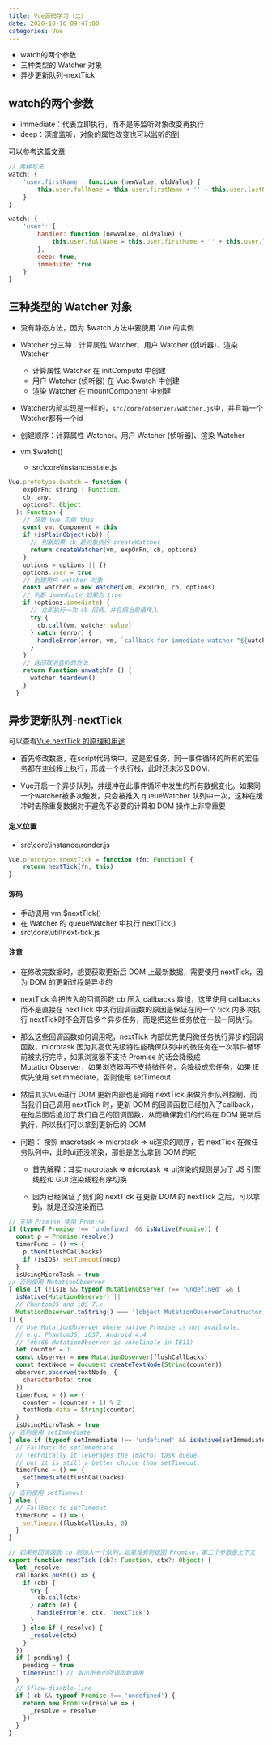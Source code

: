 ```yaml
---
title: Vue源码学习（二）
date: 2020-10-16 09:47:00
categories: Vue
---
```


* watch的两个参数
* 三种类型的 Watcher 对象
* 异步更新队列-nextTick

## watch的两个参数

* immediate：代表立即执行，而不是等监听对象改变再执行
* deep：深度监听，对象的属性改变也可以监听的到

可以参考[这篇文章](https://zhuanlan.zhihu.com/p/86273758)

```js
// 两种写法
watch: {
    'user.firstName': function (newValue, oldValue) {
        this.user.fullName = this.user.firstName + '' + this.user.lastName
    }
}

watch: {
    'user': {
        handler: function (newValue, oldValue) {
        	this.user.fullName = this.user.firstName + '' + this.user.lastName
    	},
        deep: true,
        immediate: true
    }
}
```

## 三种类型的 Watcher 对象

* 没有静态方法，因为 $watch 方法中要使用 Vue 的实例

* Watcher 分三种：计算属性 Watcher、用户 Watcher (侦听器)、渲染 Watcher
  * 计算属性 Watcher 在 initComputd 中创建
  * 用户 Watcher (侦听器) 在 Vue.$watch 中创建
  * 渲染 Watcher 在 mountComponent 中创建
* Watcher内部实现是一样的，`src/core/observer/watcher.js`中，并且每一个Watcher都有一个id

* 创建顺序：计算属性 Watcher、用户 Watcher (侦听器)、渲染 Watcher

* vm.$watch()
  * src\core\instance\state.js

```js
Vue.prototype.$watch = function (
    expOrFn: string | Function,
    cb: any,
    options?: Object
  ): Function {
    // 获取 Vue 实例 this
    const vm: Component = this
    if (isPlainObject(cb)) {
      // 判断如果 cb 是对象执行 createWatcher
      return createWatcher(vm, expOrFn, cb, options)
    }
    options = options || {}
    options.user = true
    // 创建用户 watcher 对象
    const watcher = new Watcher(vm, expOrFn, cb, options)
    // 判断 immediate 如果为 true
    if (options.immediate) {
      // 立即执行一次 cb 回调，并且把当前值传入
      try {
        cb.call(vm, watcher.value)
      } catch (error) {
        handleError(error, vm, `callback for immediate watcher "${watcher.expression}"`)
      }
    }
    // 返回取消监听的方法
    return function unwatchFn () {
      watcher.teardown()
    }
  }
```

## 异步更新队列-nextTick

可以查看[Vue.nextTick 的原理和用途](https://www.jianshu.com/p/7f9495b1c8ab)

* 首先修改数据，在script代码块中，这是宏任务，同一事件循环的所有的宏任务都在主线程上执行，形成一个执行栈，此时还未涉及DOM.

* Vue开启一个异步队列，并缓冲在此事件循环中发生的所有数据变化。如果同一个watcher被多次触发，只会被推入 queueWatcher 队列中一次，这种在缓冲时去除重复数据对于避免不必要的计算和 DOM 操作上非常重要

#### 定义位置

* src\core\instance\render.js

```js
Vue.prototype.$nextTick = function (fn: Function) { 
    return nextTick(fn, this) 
}
```

#### 源码

* 手动调用 vm.$nextTick()
* 在 Watcher 的 queueWatcher 中执行 nextTick()
* src\core\util\next-tick.js

#### 注意

* 在修改完数据时，想要获取更新后 DOM 上最新数据，需要使用 nextTick，因为 DOM 的更新过程是异步的

* nextTick 会把传入的回调函数 cb 压入 callbacks 数组，这里使用 callbacks 而不是直接在 nextTick 中执行回调函数的原因是保证在同一个 tick 内多次执行 nextTick时不会开启多个异步任务，而是把这些任务放在一起一同执行。

* 那么这些回调函数如何调用呢，nextTick 内部优先使用微任务执行异步的回调函数，microtask 因为其高优先级特性能确保队列中的微任务在一次事件循环前被执行完毕，如果浏览器不支持 Promise 的话会降级成 MutationObserver，如果浏览器再不支持微任务，会降级成宏任务，如果 IE 优先使用 setImmediate，否则使用 setTimeout

* 然后其实Vue进行 DOM 更新内部也是调用 nextTick 来做异步队列控制，而当我们自己调用 nextTick 时，更新 DOM 的回调函数已经加入了callback，在他后面后追加了我们自己的回调函数，从而确保我们的代码在 DOM 更新后执行，所以我们可以拿到更新后的 DOM

* 问题： 按照 macrotask => microtask => ui渲染的顺序，若 nextTick 在微任务队列中，此时ui还没渲染，那他是怎么拿到 DOM 的呢

  * 首先解释：其实macrotask => microtask => ui渲染的规则是为了 JS 引擎线程和 GUI 渲染线程有序切换

  * 因为已经保证了我们的 nextTick 在更新 DOM 的 nextTick 之后，可以拿到，就是还没渲染而已

```js
// 支持 Promise 使用 Promise
if (typeof Promise !== 'undefined' && isNative(Promise)) {
  const p = Promise.resolve()
  timerFunc = () => {
    p.then(flushCallbacks)
    if (isIOS) setTimeout(noop)
  }
  isUsingMicroTask = true
// 否则使用 MutationObserver
} else if (!isIE && typeof MutationObserver !== 'undefined' && (
  isNative(MutationObserver) ||
  // PhantomJS and iOS 7.x
  MutationObserver.toString() === '[object MutationObserverConstructor]'
)) {
  // Use MutationObserver where native Promise is not available,
  // e.g. PhantomJS, iOS7, Android 4.4
  // (#6466 MutationObserver is unreliable in IE11)
  let counter = 1
  const observer = new MutationObserver(flushCallbacks)
  const textNode = document.createTextNode(String(counter))
  observer.observe(textNode, {
    characterData: true
  })
  timerFunc = () => {
    counter = (counter + 1) % 2
    textNode.data = String(counter)
  }
  isUsingMicroTask = true
// 否则使用 setImmediate
} else if (typeof setImmediate !== 'undefined' && isNative(setImmediate)) {
  // Fallback to setImmediate.
  // Technically it leverages the (macro) task queue,
  // but it is still a better choice than setTimeout.
  timerFunc = () => {
    setImmediate(flushCallbacks)
  }
// 否则使用 setTimeout
} else {
  // Fallback to setTimeout.
  timerFunc = () => {
    setTimeout(flushCallbacks, 0)
  }
}

// 如果有回调函数 cb 则加入一个队列，如果没有则返回 Promise，第二个参数是上下文
export function nextTick (cb?: Function, ctx?: Object) {
  let _resolve
  callbacks.push(() => {
    if (cb) {
      try {
        cb.call(ctx)
      } catch (e) {
        handleError(e, ctx, 'nextTick')
      }
    } else if (_resolve) {
      _resolve(ctx)
    }
  })
  if (!pending) {
    pending = true
    timerFunc() // 取出所有的回调函数调用
  }
  // $flow-disable-line
  if (!cb && typeof Promise !== 'undefined') {
    return new Promise(resolve => {
      _resolve = resolve
    })
  }
}
```

